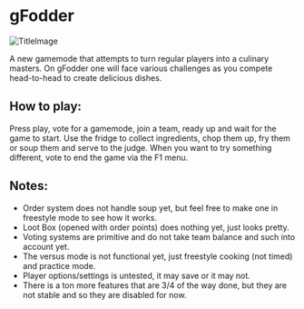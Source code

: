 # gFodder

![TitleImage](https://user-images.githubusercontent.com/2367602/28755154-c5fd8868-7597-11e7-855f-20bee32f275e.png)

A new gamemode that attempts to turn regular players into a culinary masters.
On gFodder one will face various challenges as you compete head-to-head to create delicious dishes.

## How to play:
Press play, vote for a gamemode, join a team, ready up and wait for the game to start.
Use the fridge to collect ingredients, chop them up, fry them or soup them and serve to the judge.
When you want to try something different, vote to end the game via the F1 menu.

## Notes:
- Order system does not handle soup yet, but feel free to make one in freestyle mode to see how it works.
- Loot Box (opened with order points) does nothing yet, just looks pretty.
- Voting systems are primitive and do not take team balance and such into account yet.
- The versus mode is not functional yet, just freestyle cooking (not timed) and practice mode.
- Player options/settings is untested, it may save or it may not.
- There is a ton more features that are 3/4 of the way done, but they are not stable and so they are disabled for now.